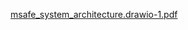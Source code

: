 [msafe_system_architecture.drawio-1.pdf](uploads/9ab07aa90088f18e414ea18d896f34b1/msafe_system_architecture.drawio-1.pdf)